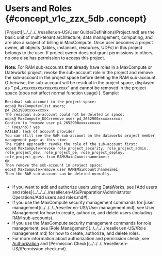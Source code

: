 # Users and Roles {#concept_v1c_zzx_5db .concept}

[Project](../../../../reseller.en-US/User Guide/Definitions/Project.md) are the basic unit of multi-tenant architecture, data management, computing, and are also a subject of billing in MaxCompute. Once user becomes a project owner, all objects \(tables, instances, resources, UDFs\) in this project belongs to the user. If project owner does not grant permissions to others, no one else has permission to access this project.

**Note:** For RAM sub-accounts that already have roles in a MaxCompute or Dateworks project, revoke the sub-account role in the project and remove the sub-account in the project space before deleting the RAM sub-account. Otherwise, the sub-account will be residual in the project space, displayed as " p4\_*xxxxxxxxxxxxxxxxxxxx*" and cannot be removed in the project space \(does not affect normal function usage\) \). Sample:

```
Residual sub-account in the project space:
odps@ MaxCompute>list users;
p4_2652900xxxxxxxxxx
The residual sub-account could not be deleted in space:
odps@ MaxCompute_DOC>remove user p4_2652900xxxxxxxxxx;
Confirm to "remove user p4_2652900xxxxxxxxxx
;" (yes/no)? yes
FAILED: lack of account provider
You can still see the RAM sub-account on the dataworks project member management page at this time.
The right approach: revoke the role of the sub-account first:
odps@ MaxCompute>revoke role_project_security, role_project_admin, role_project_dev, role_project_pe, role_project_deploy, role_project_guest from RAM$MainCount:hanmeimei;
OK
Then remove the sub-account in project space:
odps@ MaxCompute>remove user RAM$MainCount:hanmeimei;
Then the RAM sub-account can be deleted normally.
				
```

-   If you want to add and authorize users using DataWorks, see [Add users and roles](../../../../reseller.en-US/Preparation/Administrator Operations/Add users and roles.md#).
-   If you use the MaxCompute security management commands for [user management](../../../../reseller.en-US//User management.md), see User Management for how to create, authorize, and delete users \(including RAM sub-accounts\).
-   If you use the MaxCompute security management commands for role management, see [Role Management](../../../../reseller.en-US//Role management.md) for how to create, authorize, and delete roles.
-   For more information about authorization and permission check, see [Authorization](../../../../reseller.en-US//Authorization.md) and [Permission Check](../../../../reseller.en-US//Permission check.md).

